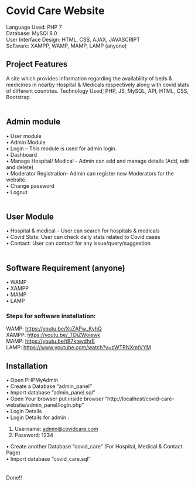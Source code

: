 # Covid Care Website

Language Used: PHP 7 <br>
Database: MySQl 8.0 <br>
User Interface Design: HTML, CSS, AJAX, JAVASCRIPT <br>
Software: XAMPP, WAMP, MAMP, LAMP (anyone) <br>

## Project Features <br>
A site which provides information regarding the availability of beds & medicines in nearby Hospital & Medicals respectively along with covid stats of different countries. Technology Used; PHP, JS, MySQL, API, HTML, CSS, Bootstrap. <br><br>
## Admin module <br>
•	User module <br>
•	Admin Module <br>
•	Login – This module is used for admin login. <br>
•	Dashboard <br>
•	Manage Hospital/ Medical - Admin can add and manage details (Add, edit and delete) <br>
•	Moderator Registration- Admin can register new Moderators for the website. <br>
•	Change password <br>
•	Logout <br><br>
## User Module <br>
•	Hospital & medical – User can search for hospitals & medicals <br>
•	Covid Stats: User can check daily stats related to Covid cases <br>
•	Contact: User can contact for any issue/query/suggestion <br> <br>
## Software Requirement (anyone)<br>
•	WAMP <br>
•	XAMPP <br>
•	MAMP <br>
•	LAMP <br>
### Steps for software installation: <br>
WAMP: https://youtu.be/XsZAPw_KyhQ <br>
XAMPP: https://youtu.be/_TDiZWoiewk <br>
MAMP: https://youtu.be/tB7kteydhrE <br>
LAMP: https://www.youtube.com/watch?v=zWTRNXmtVYM <br>

## Installation <br>
•	Open PHPMyAdmin <br>
•	Create a Database “admin_panel” <br>
•	Import database “admin_panel.sql” <br>
•	Open Your browser put inside browser “http://localhost/covid-care-website/admin_panel/login.php” <br>
•	Login Details <br>
•	Login Details for admin :  
1)	Username: admin@covidcare.com <br>
2)	Password: 1234 <br>
	
•	Create another Database “covid_care” (For Hospital, Medical & Contact Page) <br>
•	Import database “covid_care.sql” <br><br><br>
Done!!

